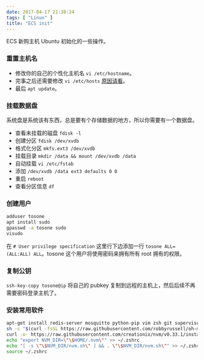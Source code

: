 ```yaml
---
date: 2017-04-17 21:38:24
tags: [ "Linux" ]
title: "ECS init"
---
```


ECS 新购主机 Ubuntu 初始化的一些操作。

<!--more-->

### 重置主机名
- 修改你的自己的个性化主机名 `vi /etc/hostname`。
- 完事之后还需要修改 `vi /etc/hosts` [原因请看](https://askubuntu.com/questions/59458/error-message-when-i-run-sudo-unable-to-resolve-host-none)。
- 最后 `apt update`。

### 挂载数据盘

系统盘是系统该有东西，总是要有个存储数据的地方，所以你需要有一个数据盘。

- 查看未挂载的磁盘 `fdisk -l`
- 创建分区 `fdisk /dev/xvdb`
- 格式化分区 `mkfs.ext3 /dev/xvdb`
- 挂载目录 `mkdir /data && mount /dev/xvdb /data`
- 自动挂载 `vi /etc/fstab`
- 添加 `/dev/xvdb /data ext3 defaults 0 0`
- 重启 `reboot`
- 查看分区信息 `df`

### 创建用户

``` bash
adduser tosone
apt install sudo
gpasswd -a tosone sudo
visudo
```

在 `# User privilege specification` 这里行下边添加一行 `tosone ALL=(ALL:ALL) ALL`。tosone 这个用户将使用密码来拥有所有 root 拥有的权限。

### 复制公钥

`ssh-key-copy tosone@ip` 将自己的 pubkey 复制到远程的主机上，然后后续不再需要密码登录主机了。

### 安装常用软件

``` bash
apt-get install redis-server mosquitto python-pip vim zsh git supervisor curl
sh -c "$(curl -fsSL https://raw.githubusercontent.com/robbyrussell/oh-my-zsh/master/tools/install.sh)"
curl -o- https://raw.githubusercontent.com/creationix/nvm/v0.33.1/install.sh | bash
echo "export NVM_DIR=\"\$HOME/.nvm\"" >> ~/.zshrc
echo "[ -s \"\$NVM_DIR/nvm.sh\" ] && . \"\$NVM_DIR/nvm.sh\"" >> ~/.zshrc
source ~/.zshrc
```

